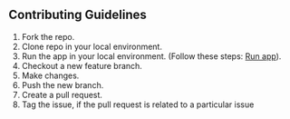 ## Contributing Guidelines

1. Fork the repo.
2. Clone repo in your local environment.
3. Run the app in your local environment. (Follow these steps: [Run app](https://github.com/arshadkazmi42/android-contacts-scifiui#getting-started)).
4. Checkout a new feature branch.
5. Make changes.
6. Push the new branch.
7. Create a pull request.
8. Tag the issue, if the pull request is related to a particular issue
